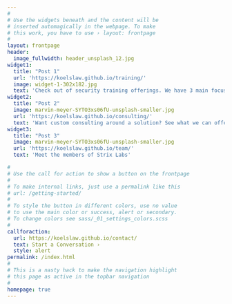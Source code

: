 ```yaml
---
#
# Use the widgets beneath and the content will be
# inserted automagically in the webpage. To make
# this work, you have to use › layout: frontpage
#
layout: frontpage
header:
  image_fullwidth: header_unsplash_12.jpg
widget1:
  title: "Post 1"
  url: 'https://koelslaw.github.io/training/'
  image: widget-1-302x182.jpg
  text: 'Check out of security training offerings. We have 3 main focus areas around Network, Endpoint and Engineering.'
widget2:
  title: "Post 2"
  image: marvin-meyer-SYTO3xs06fU-unsplash-smaller.jpg
  url: 'https://koelslaw.github.io/consulting/'
  text: 'Want custom consulting around a solution? See what we can offer!'
widget3:
  title: "Post 3"
  image: marvin-meyer-SYTO3xs06fU-unsplash-smaller.jpg
  url: 'https://koelslaw.github.io/team/'
  text: 'Meet the members of Strix Labs'

#
# Use the call for action to show a button on the frontpage
#
# To make internal links, just use a permalink like this
# url: /getting-started/
#
# To style the button in different colors, use no value
# to use the main color or success, alert or secondary.
# To change colors see sass/_01_settings_colors.scss
#
callforaction:
  url: https://koelslaw.github.io/contact/
  text: Start a Conversation ›
  style: alert
permalink: /index.html
#
# This is a nasty hack to make the navigation highlight
# this page as active in the topbar navigation
#
homepage: true
---
```


<!-- <div id="videoModal" class="reveal-modal large" data-reveal="">
  <div class="flex-video widescreen vimeo" style="display: block;">
    <iframe width="1280" height="720" src="https://www.youtube.com/embed/3b5zCFSmVvU" frameborder="0" allowfullscreen></iframe>
  </div>
  <a class="close-reveal-modal">&#215;</a>
</div> -->
